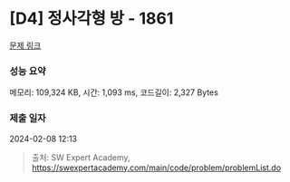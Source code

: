 # [D4] 정사각형 방 - 1861 

[문제 링크](https://swexpertacademy.com/main/code/problem/problemDetail.do?contestProbId=AV5LtJYKDzsDFAXc) 

### 성능 요약

메모리: 109,324 KB, 시간: 1,093 ms, 코드길이: 2,327 Bytes

### 제출 일자

2024-02-08 12:13



> 출처: SW Expert Academy, https://swexpertacademy.com/main/code/problem/problemList.do